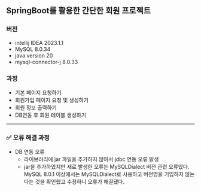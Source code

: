 ## SpringBoot를 활용한 간단한 회원 프로젝트
### 버전
- intellij IDEA 2023.1.1
- MySQL 8.0.34
- java version 20
- mysql-connector-j 8.0.33
### 과정
- 기본 페이지 요청하기
- 회원가입 페이지 요청 및 생성하기
- 회원 정보 출력하기
- DB연동 후 회원 테이블 생성하기


-----
### ✅ 오류 해결 과정
- DB 연동 오류
  - 라이브러리에 jar 파일을 추가하지 않아서 jdbc 연동 오류 발생
  - jar을 추가하였지만 새로 발생한 오류는 MySQLDialect 버전 관련 오류였다. MySQL 8.0.1 이상에서는 MySQLDialect로 사용하고 버전명을 기입하지 않는다는 것을 확인했고 수정하니 오류가 해결됐다.